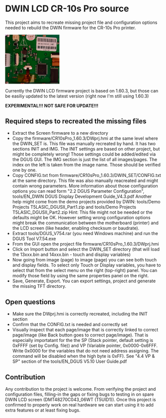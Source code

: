 # DWIN LCD CR-10s Pro source

This project aims to recreate missing project file and configuration options needed to rebuild the DWIN firmware for the CR-10s Pro printer.

<img align="top" width=175 src="images/dwin_lcd.jpg" />

Currently the DWIN LCD firmware project is based on 1.60.3, but those can be easiliy updated to the latest version (right now I'm still using 1.60.3)

__EXPERIMENTAL!!! NOT SAFE FOR UPDATE!!!__

## Required steps to recreated the missing files

- Extract the Screen firmware to a new directory
- Copy the firmware/CR10sPro_1.60.3/DWprj.hmi at the same level where the DWIN_SET is.
    This file was manually recreated by hand. It has two sections INIT and IMG. The INIT settings are based on other project, but might be completely wrong! Those settings could be added/edited via the DGUS GUI.
    The IMG section is just the list of all images/pages. The index on the left is taken from the image name. Those should be verified one by one.
- Copy CONFIG.txt from firmware/CR10sPro_1.60.3/DWIN_SET/CONFIG.txt at the same directory.
    This file was also manually reacreated and might contain wrong parameters. More information about those configuration options you can read form "2.2 DGUS Parameter Configuration", tools/EN_DWIN DGUS Display Development Guide_V4.3.pdf
    Another help might come from the demo projects provided by DWIN: tools/Demo Projects T5LASIC_DGUSII_Part1.zip and tools/Demo Projects T5LASIC_DGUSII_Part2.zip
    Hint: This file might not be needed or the defaults might be OK. However setting wrong configuration options might break the communication between the motherboard (printer) and the LCD screen (like header, enabling checksum or baudrate).
- Extract tools/DGUS_V754.rar (you need Windows machine) and run the DGUS Tool V7.54.exe
- From the GUI open the project file firmware/CR10sPro_1.60.3/DWprj.hmi
- Click on Import button and select the DWIN_SET directory (that will load the 13xxx.bin and 14xxx.bin - touch and display variables)
- Now going from image (page) to image (page) you can see both touch and display fields. To select only Touch or Display variables, you have to select that from the select menu on the right (top-right) panel. You can modify those field by using the same properties panel on the right.
- Save, Generate, Export.
    You can export settings, project and generate the missing TFT directory.

## Open questions

- Make sure the DWprj.hmi is correctly recreated, including the INIT section
- Confirm that the CONFIG.txt is needed and correctly set
- Visually inspect that each page/image that is correctly linked to correct page/image (like Back button goes to correct page/image). That is especially importatant for the the SP (Stack pointer, default setting is 0xFFFF (set by Config. file)) and VP (Variable pointer, 0x0000-0x6FFF. Write 0x0000 for the variables that do not need address assigning. The command will be disabled when the high byte is 0xFF). See "4.4 VP & SP" section of the tools/EN_DGUS V5.10 User Guide.pdf

## Contribution

Any contribution to the project is welcome. From verifying the project and configuration files, filling-in the gaps or fixing bugs to testing in on spare DWIN LCD screen (DMT48270C043_06WT (T5UID1)). Once this project is confirmed to properly work on real hardware we can start using it to add extra features or at least fixing bugs.

